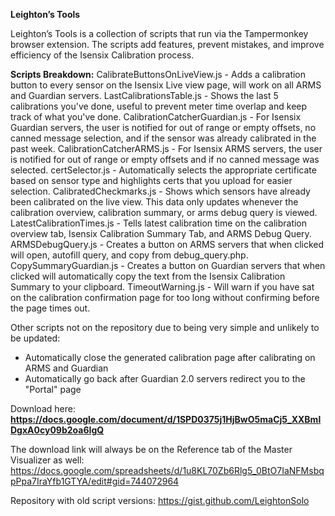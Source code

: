**Leighton’s Tools**

Leighton’s Tools is a collection of scripts that run via the Tampermonkey browser extension. The scripts add features, prevent mistakes, and improve efficiency of the Isensix Calibration process.


**Scripts Breakdown:**
CalibrateButtonsOnLiveView.js - Adds a calibration button to every sensor on the Isensix Live view page, will work on all ARMS and Guardian servers.
LastCalibrationsTable.js - Shows the last 5 calibrations you've done, useful to prevent meter time overlap and keep track of what you've done.
CalibrationCatcherGuardian.js - For Isensix Guardian servers, the user is notified for out of range or empty offsets, no canned message selection, and if the sensor was already calibrated in the past week.
CalibrationCatcherARMS.js - For Isensix ARMS servers, the user is notified for out of range or empty offsets and if no canned message was selected.
certSelector.js - Automatically selects the appropriate certificate based on sensor type and highlights certs that you upload for easier selection.
CalibratedCheckmarks.js - Shows which sensors have already been calibrated on the live view. This data only updates whenever the calibration overview, calibration summary, or arms debug query is viewed.
LatestCalibrationTimes.js - Tells latest calibration time on the calibration overview tab, Isensix Calibration Summary Tab, and ARMS Debug Query.
ARMSDebugQuery.js - Creates a button on ARMS servers that when clicked will open, autofill query, and copy from debug_query.php.
CopySummaryGuardian.js - Creates a button on Guardian servers that when clicked will automatically copy the text from the Isensix Calibration Summary to your clipboard.
TimeoutWarning.js - Will warn if you have sat on the calibration confirmation page for too long without confirming before the page times out.

Other scripts not on the repository due to being very simple and unlikely to be updated:
- Automatically close the generated calibration page after calibrating on ARMS and Guardian
- Automatically go back after Guardian 2.0 servers redirect you to the "Portal" page


Download here:
**https://docs.google.com/document/d/1SPD0375j1HjBwO5maCj5_XXBmlDgxA0cy09b2oa6IgQ**


The download link will always be on the Reference tab of the Master Visualizer as well:
https://docs.google.com/spreadsheets/d/1u8KL70Zb6Rlg5_0BtO7IaNFMsbqpPpa7IraYfb1GTYA/edit#gid=744072964


Repository with old script versions:
https://gist.github.com/LeightonSolo

